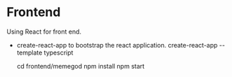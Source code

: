# Frontend

 Using React for front end. 

- create-react-app to bootstrap the react application.
    create-react-app --template typescript

    cd frontend/memegod
    npm install
    npm start